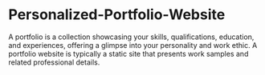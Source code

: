 # Personalized-Portfolio-Website
A portfolio is a collection showcasing your skills, qualifications, education, and experiences, offering a glimpse into your personality and work ethic. A portfolio website is typically a static site that presents work samples and related professional details.
